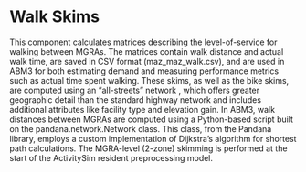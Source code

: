 # Walk Skims

This component calculates matrices describing the level-of-service for walking between MGRAs. The matrices contain walk distance and actual walk time, are saved in CSV format (maz_maz_walk.csv), and are used in ABM3 for both estimating demand and measuring performance metrics such as actual time spent walking. These skims, as well as the bike skims, are computed using an “all-streets” network , which offers greater geographic detail than the standard highway network and includes additional attributes like facility type and elevation gain. In ABM3, walk distances between MGRAs are computed using a Python-based script built on the pandana.network.Network class. This class, from the Pandana library, employs a custom implementation of Dijkstra’s algorithm for shortest path calculations. The MGRA-level (2-zone) skimming is performed at the start of the ActivitySim resident preprocessing model. 